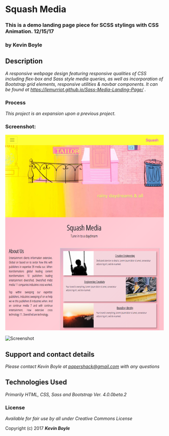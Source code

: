 # Squash Media
### This is a demo landing page piece for SCSS stylings with CSS Animation. 12/15/17
### by **Kevin Boyle**

## Description

_A responsive webpage design featuring responsive qualities of CSS including flex-box and Sass style media queries, as well as incorporation of Bootstrap grid elements, responsive utilities & navbar components. It can be found at https://lemurriot.github.io/Sass-Media-Landing-Page/ ._

### Process
_This project is an expansion upon a previous project._


### Screenshot:
![Screenshot](img/screenshota.png?raw=true)

![Screenshot](img/screenshot.gif?raw=true)

## Support and contact details

_Please contact Kevin Boyle at papershack@gmail.com with any questions_

## Technologies Used

_Primarily HTML, CSS, Sass and Bootstrap Ver. 4.0.0beta.2_

### License

*Available for fair use by all under Creative Commons License*

Copyright (c) 2017 **_Kevin Boyle_**
